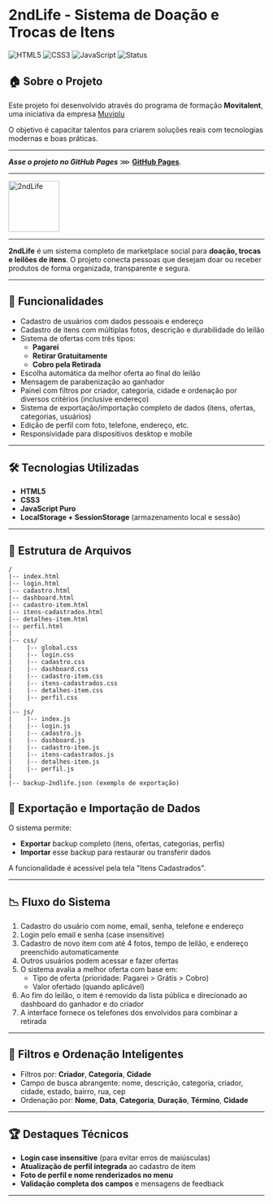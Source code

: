 # 2ndLife - Sistema de Doação e Trocas de Itens

![HTML5](https://img.shields.io/badge/HTML5-E34F26?style=for-the-badge&logo=html5&logoColor=white)
![CSS3](https://img.shields.io/badge/CSS3-1572B6?style=for-the-badge&logo=css3&logoColor=white)
![JavaScript](https://img.shields.io/badge/JavaScript-F7DF1E?style=for-the-badge&logo=javascript&logoColor=black)
![Status](https://img.shields.io/badge/status-completo-brightgreen?style=for-the-badge)


## 🏠 Sobre o Projeto

Este projeto foi desenvolvido através do programa de formação **Movitalent**, uma iniciativa da empresa <a href="https://www.moviplu.com/" target="_blank">Muviplu</a>

O objetivo é capacitar talentos para criarem soluções reais com tecnologias modernas e boas práticas.

---

 ***Asse o projeto no GitHub Pages*** ⋙ **<a href="https://giovanigchaves.github.io/2ndLife/" target="_blank">GitHub Pages</a>**.

---
   
<img src="https://github.com/user-attachments/assets/729e147e-96f0-4418-b9b5-8b3b9f7198ce" width="100px" height="100px" alt="2ndLife">

---

**2ndLife** é um sistema completo de marketplace social para **doação, trocas e leilões de itens**. O projeto conecta pessoas que desejam doar ou receber produtos de forma organizada, transparente e segura.

---

## 🌟 Funcionalidades

- Cadastro de usuários com dados pessoais e endereço
- Cadastro de itens com múltiplas fotos, descrição e durabilidade do leilão
- Sistema de ofertas com três tipos:
  - **Pagarei**
  - **Retirar Gratuitamente**
  - **Cobro pela Retirada**
- Escolha automática da melhor oferta ao final do leilão
- Mensagem de parabenização ao ganhador
- Painel com filtros por criador, categoria, cidade e ordenação por diversos critérios (inclusive endereço)
- Sistema de exportação/importação completo de dados (itens, ofertas, categorias, usuários)
- Edição de perfil com foto, telefone, endereço, etc.
- Responsividade para dispositivos desktop e mobile

---

## 🛠️ Tecnologias Utilizadas

- **HTML5**
- **CSS3**
- **JavaScript Puro**
- **LocalStorage + SessionStorage** (armazenamento local e sessão)

---

## 📁 Estrutura de Arquivos

```
/
|-- index.html
|-- login.html
|-- cadastro.html
|-- dashboard.html
|-- cadastro-item.html
|-- itens-cadastrados.html
|-- detalhes-item.html
|-- perfil.html
|
|-- css/
|    |-- global.css
|    |-- login.css
|    |-- cadastro.css
|    |-- dashboard.css
|    |-- cadastro-item.css
|    |-- itens-cadastrados.css
|    |-- detalhes-item.css
|    |-- perfil.css
|
|-- js/
|    |-- index.js
|    |-- login.js
|    |-- cadastro.js
|    |-- dashboard.js
|    |-- cadastro-item.js
|    |-- itens-cadastrados.js
|    |-- detalhes-item.js
|    |-- perfil.js
|
|-- backup-2ndlife.json (exemplo de exportação)
```
## 📒 Exportação e Importação de Dados

O sistema permite:

- **Exportar** backup completo (itens, ofertas, categorias, perfis)
- **Importar** esse backup para restaurar ou transferir dados

A funcionalidade é acessível pela tela "Itens Cadastrados".

---

## 📉 Fluxo do Sistema

1. Cadastro do usuário com nome, email, senha, telefone e endereço
2. Login pelo email e senha (case insensitive)
3. Cadastro de novo item com até 4 fotos, tempo de leilão, e endereço preenchido automaticamente
4. Outros usuários podem acessar e fazer ofertas
5. O sistema avalia a melhor oferta com base em:
   - Tipo de oferta (prioridade: Pagarei > Grátis > Cobro)
   - Valor ofertado (quando aplicável)
6. Ao fim do leilão, o item é removido da lista pública e direcionado ao dashboard do ganhador e do criador
7. A interface fornece os telefones dos envolvidos para combinar a retirada

---

## 📄 Filtros e Ordenação Inteligentes

- Filtros por: **Criador**, **Categoria**, **Cidade**
- Campo de busca abrangente: nome, descrição, categoria, criador, cidade, estado, bairro, rua, cep
- Ordenação por: **Nome**, **Data**, **Categoria**, **Duração**, **Término**, **Cidade**

---

## 🏆 Destaques Técnicos

- **Login case insensitive** (para evitar erros de maiúsculas)
- **Atualização de perfil integrada** ao cadastro de item
- **Foto de perfil e nome renderizados no menu**
- **Validação completa dos campos** e mensagens de feedback

---

